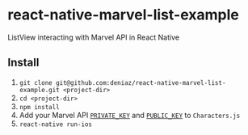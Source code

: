 # react-native-marvel-list-example
ListView interacting with Marvel API in React Native

## Install
1. `git clone git@github.com:deniaz/react-native-marvel-list-example.git <project-dir>`
2. `cd <project-dir>`
3. `npm install`
4. Add your Marvel API [`PRIVATE_KEY`](https://github.com/deniaz/react-native-marvel-list-example/blob/master/Characters.js#L21) and [`PUBLIC_KEY`](https://github.com/deniaz/react-native-marvel-list-example/blob/master/Characters.js#L22) to `Characters.js`
5. `react-native run-ios`
